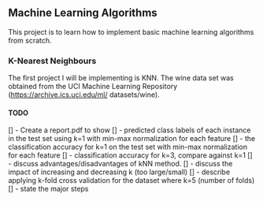 ## Machine Learning Algorithms
This project is to learn how to implement basic machine learning algorithms from scratch.

### K-Nearest Neighbours
The first project I will be implementing is KNN. 
The wine data set was obtained from the UCI Machine Learning Repository (https://archive.ics.uci.edu/ml/
datasets/wine).

#### TODO 
[] - Create a report.pdf to show
    [] - predicted class labels of each instance in the test set using k=1 with min-max normalization for each feature
    [] - the classification accuracy for k=1 on the test set with min-max normalization for each feature
    [] - classification accuracy for k=3, compare against k=1
    [] - discuss advantages/disadvantages of kNN method.
    [] - discuss the impact of increasing and decreasing k (too large/small)
    [] - describe applying k-fold cross validation for the dataset where k=5 (number of folds)
        [] - state the major steps 
